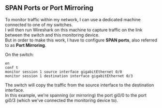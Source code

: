 ## SPAN Ports or Port Mirroring

To monitor traffic within my network, I can use a dedicated machine connected to one of my switches.  
I will then run Wireshark on this machine to capture traffic on the link between the switch and this monitoring device.  
But in order to make this work, I have to configure **SPAN ports**, also referred to as **Port Mirroring**.  

On the switch:
```
en
conf t
monitor session 1 source interface gigabitEthernet 0/0
monitor session 1 destination interface gigabitEthernet 0/3
```

The switch will copy the traffic from the source interface to the destination interface.  
In this example, we're spanning (or mirroring) the port gi0/0 to the port gi0/3 (which we've connected the monitoring device to).  



